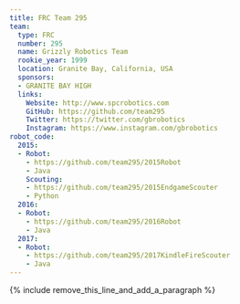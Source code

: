 ```yaml
---
title: FRC Team 295
team:
  type: FRC
  number: 295
  name: Grizzly Robotics Team
  rookie_year: 1999
  location: Granite Bay, California, USA
  sponsors:
  - GRANITE BAY HIGH
  links:
    Website: http://www.spcrobotics.com
    GitHub: https://github.com/team295
    Twitter: https://twitter.com/gbrobotics
    Instagram: https://www.instagram.com/gbrobotics
robot_code:
  2015:
  - Robot:
    - https://github.com/team295/2015Robot
    - Java
    Scouting:
    - https://github.com/team295/2015EndgameScouter
    - Python
  2016:
  - Robot:
    - https://github.com/team295/2016Robot
    - Java
  2017:
  - Robot:
    - https://github.com/team295/2017KindleFireScouter
    - Java
---
```


{% include remove_this_line_and_add_a_paragraph %}
